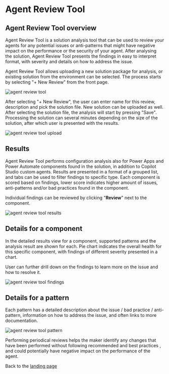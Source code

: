 # Agent Review Tool
## Agent Review Tool overview

Agent Review Tool is a solution analysis tool that can be used to review your agents for any potential issues or anti-patterns that might have negative impact on the performance or the security of your agent. After analysing the solution, Agent Review Tool presents the findings in easy to interpret format, with severity and details on how to address the issue.

Agent Review Tool allows uploading a new solution package for analysis, or existing solution from the environment can be selected. The process starts by selecting "+ New Review" from the front page.

![agent review tool](https://github.com/user-attachments/assets/85525ff7-95d0-499d-a371-5ea8507d12af)

After selecting "+ New Review", the user can enter name for this review, description and pick the solution file. New solution can be uploaded  as well. After selecting the solution file, the analysis will start by pressing "Save". Processing the solution can several minutes depending on the size of the solution, after which user is presented with the results.

![agent review tool upload](https://github.com/user-attachments/assets/b31af6af-b16e-402e-8720-f310bb697587)

## Results

Agent Review Tool performs configuration analysis also for Power Apps and Power Automate components found in the solution, in addition to Copilot Studio custom agents. Results are presented in a format of a grouped list, and tabs can be used to filter findings to specific type. Each component is scored based on findings, lower score indicates higher amount of issues, anti-patterns and/or bad practices found in the component.

Individual findings can be reviewed by clicking "**Review**" next to the component.

![agent review tool results](https://github.com/user-attachments/assets/f4113a83-514b-492a-a0a4-8398e0f60816)

## Details for a component

In the detailed results view for a component, supported patterns and the analysis result are shown for each. Pie chart indicates the overall health for this specific component, with findings of different severity presented in a chart.

User can further drill down on the findings to learn more on the issue and how to resolve it.

![agent review tool findings](https://github.com/user-attachments/assets/704d9542-fa52-456b-850e-d6e5e924f791)

## Details for a pattern

Each pattern has a detailed description about the issue / bad practice / anti-pattern, information on how to address the issue, and often links to more documentation.

![agent review tool pattern](https://github.com/user-attachments/assets/6aa68579-1623-49f1-85e5-49b603bca6a7)

Performing periodical reviews helps the maker identify any changes that have been performed without following recommended and best practices , and could potentially have negative impact on the performance of the agent.

Back to the [landing page](./README.md#power-cat-copilot-studio-kit)
